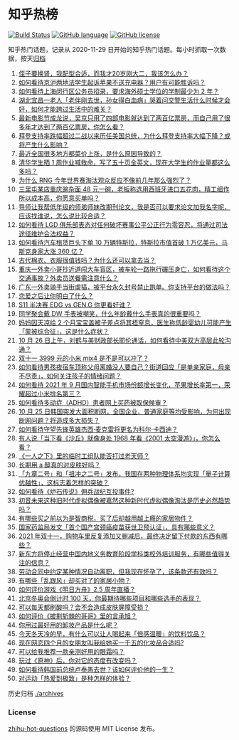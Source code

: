 # 知乎热榜
[![Build Status](https://github.com/ToWeLong/zhihu-hot-questions/workflows/CI/badge.svg)](https://github.com/ToWeLong/zhihu-hot-questions/actions)
[![GitHub language](https://img.shields.io/badge/language-golang-orange.svg)](https://golang.org/)
[![GitHub license](https://img.shields.io/github/license/ToWeLong/zhihu-hot-questions)](https://github.com/ToWeLong/zhihu-hot-questions/blob/main/LICENSE)

知乎热门话题，记录从 2020-11-29 日开始的知乎热门话题。每小时抓取一次数据，按天[归档](./archives)

<!-- BEGIN -->

1. [侄子要换肾，我配型合适，而我才20岁刚大二，我该怎么办？](https://www.zhihu.com/question/493115676)
1. [如何看待京沪两地法学生起诉苹果不送充电器？用户有可能胜诉吗？](https://www.zhihu.com/question/494499310)
1. [如何看待上海闵行区公务员招录，要求海外硕士学位的学制最少为 2 年？](https://www.zhihu.com/question/494146238)
1. [湖北宜昌一老人「老伴刚去世，孙女得白血病」哭着问交警生活什么时候才会好，如何才能跨过生活中的难关？](https://www.zhihu.com/question/494460353)
1. [最新电影节成龙说，吴京只用了四部电影就达到了两百亿票房，而自己用了很多年才达到了两百亿票房，你怎么看？](https://www.zhihu.com/question/492885166)
1. [拜登支持率跌幅超过二战以来历任美国总统，为什么拜登支持率大幅下降？或将产生什么影响？](https://www.zhihu.com/question/494574966)
1. [最近全国很多地方都菜价上涨，是什么原因导致的？](https://www.zhihu.com/question/41653834)
1. [清华学生晒 1 周作业喊救命，写了五十页全英文，现在大学生的作业量都这么多吗？](https://www.zhihu.com/question/494593983)
1. [为什么 RNG 今年世界赛淘汰观众反应不像前几年那么强烈了？](https://www.zhihu.com/question/494438411)
1. [三里屯某店重庆豌杂面 48 元一碗，老板称选用西班牙进口五花肉，精工细作所以成本高，你愿意买单吗？](https://www.zhihu.com/question/493244008)
1. [导师让我帮低年级的师弟师妹改期刊论文，我是否可以要求论文加我名字呢，应该找谁说，怎么说比较合适？](https://www.zhihu.com/question/494197900)
1. [如何看待 LGD 俱乐部表态对任何破坏赛事公平公正行为零容忍，将通过司法途径维护合法权益？](https://www.zhihu.com/question/494385639)
1. [如何看待汽车租赁巨头下单 10 万辆特斯拉，特斯拉市值首破 1 万亿美元，马斯克身家大涨 360 亿？](https://www.zhihu.com/question/494552786)
1. [古代棉衣、衣服很值钱吗？为什么还可以拿去当？](https://www.zhihu.com/question/493533251)
1. [重庆一外卖小哥抄近道闯大车盲区，被车轮一路拖行碾压身亡，如何看待这个交通事故？外卖员送餐需注意什么？](https://www.zhihu.com/question/493882007)
1. [广东一外卖骑手当街虐猫，被平台永久封号禁止跑单。你支持平台的做法吗？](https://www.zhihu.com/question/494448576)
1. [恋爱之后让你明白了什么？](https://www.zhihu.com/question/36951304)
1. [S11 半决赛 EDG vs GEN.G 你更看好谁？](https://www.zhihu.com/question/494513591)
1. [同学聚会戴 DW 手表被嘲笑，什么年龄戴什么手表真的很重要吗？](https://www.zhihu.com/question/493405114)
1. [妈妈因天凉给 2 个月宝宝盖被子差点将其捂窒息，医生称低龄婴幼儿可能产生「蒙被综合征」，这是什么症状？](https://www.zhihu.com/question/493966321)
1. [10 月 26 日上午，刘鹤与美财政部长耶伦通话，如何看待中美双方高层此轮沟通？](https://www.zhihu.com/question/494574769)
1. [双十一 3999 元的小米 mix4 是不是可以冲了？](https://www.zhihu.com/question/493548423)
1. [如何看待男孩夜宿车顶称父母离婚没人要自己？街道回应「是单亲家庭，母亲不尽责」，如何关注孩子的情绪问题？](https://www.zhihu.com/question/494576115)
1. [如何看待 2021 年 9 月国内智能手机市场份额增长变化，苹果增长率第一，荣耀超过小米排名第三？](https://www.zhihu.com/question/494489462)
1. [如何看待多动症（ADHD）患者网上买药被取保候审？](https://www.zhihu.com/question/494463514)
1. [10 月 25 日韩国突发大面积断网，全国企业、普通家庭等均受影响，为何出现断网问题？将造成多大损失？](https://www.zhihu.com/question/494451279)
1. [如何看待守望先锋英雄杰西·麦克雷将更名为科尔·卡西迪？](https://www.zhihu.com/question/493998672)
1. [有人说「当下看《沙丘》就像身处 1968 年看《2001 太空漫游》」，你怎么看？](https://www.zhihu.com/question/493956194)
1. [《一人之下》里的临时工组队能否打过老天师？](https://www.zhihu.com/question/490300773)
1. [长期用 a 醇真的对皮肤好吗？](https://www.zhihu.com/question/351700422)
1. [「九章二号」和「祖冲之二号」发布，我国在两种物理体系均实现「量子计算优越性」，这标志着怎样的突破？](https://www.zhihu.com/question/494596059)
1. [如何看待《炉石传说》佣兵战纪互投事件?](https://www.zhihu.com/question/494536281)
1. [初音未来这种旧时代虚拟偶像被嘉然这种新时代虚拟偶像淘汰是历史必然趋势吗？](https://www.zhihu.com/question/489419271)
1. [有哪些买之前以为是智商税，买了后却越用越上瘾的家居物件？](https://www.zhihu.com/question/475111568)
1. [国家药监局发文「首个国产宫颈癌疫苗获世卫预认证」，具有哪些意义？](https://www.zhihu.com/question/494589693)
1. [2021 年双十一，购物车里反复添加又删减后，最终决定留下付款的东西有哪些？](https://www.zhihu.com/question/493456997)
1. [新东方将停止经营中国内地义务教育阶段学科类校外培训服务，有哪些值得关注的信息？](https://www.zhihu.com/question/494496185)
1. [劳动合同中约定某种情况自动离职，但我现在怀孕了，该条款还有效吗？](https://www.zhihu.com/question/493348609)
1. [​有哪些「乱跟风」却买对了的家居小物？](https://www.zhihu.com/question/440729078)
1. [如何评价游戏《明日方舟》2.5 周年直播？](https://www.zhihu.com/question/494299059)
1. [北京冬奥会倒计时 100 天，你最期待哪些项目和哪些选手的表现？](https://www.zhihu.com/question/494611797)
1. [可以每天都刷酸吗？会不会造成皮肤屏障受损？](https://www.zhihu.com/question/489278780)
1. [如何评价《披荆斩棘的哥哥》里的言承旭？](https://www.zhihu.com/question/485176286)
1. [你用过最好用的卸妆产品是什么呢？](https://www.zhihu.com/question/488778285)
1. [今天冬天冷的早，有什么可以让人喝起来「倍感温暖」的饮料饮品？](https://www.zhihu.com/question/493661125)
1. [现在网恋四个月的女朋友叫我给她买一千五的化妆品合适吗?](https://www.zhihu.com/question/494175677)
1. [可以给我推荐一款亲测好用的眼霜吗？](https://www.zhihu.com/question/489281889)
1. [玩过《原神》后，你对它的态度有改变吗？](https://www.zhihu.com/question/444575942)
1. [如何看待韩国前总统卢泰愚去世？该如何评价他的一生？](https://www.zhihu.com/question/494612297)
1. [对运动「热爱到极致」是种怎样的体验？](https://www.zhihu.com/question/494486187)

<!-- END -->

历史归档 [./archives](./archives)


### License
[zhihu-hot-questions](https://github.com/towelong/zhihu-hot-questions) 的源码使用 MIT License 发布。